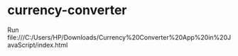 # currency-converter
Run file:///C:/Users/HP/Downloads/Currency%20Converter%20App%20in%20JavaScript/index.html
